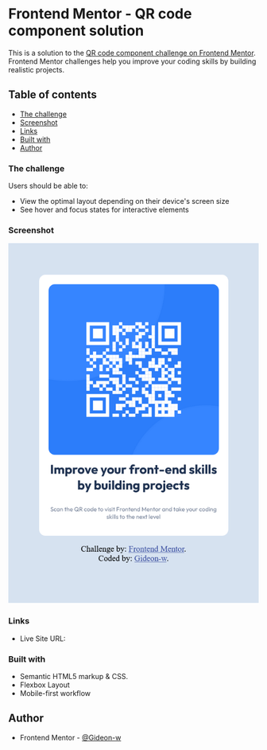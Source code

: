 # Frontend Mentor - QR code component solution

This is a solution to the [QR code component challenge on Frontend Mentor](https://www.frontendmentor.io/challenges/qr-code-component-iux_sIO_H). Frontend Mentor challenges help you improve your coding skills by building realistic projects. 

## Table of contents

- [The challenge](#the-challenge)
- [Screenshot](#screenshot)
- [Links](#links)
- [Built with](#built-with)
- [Author](#author)

### The challenge

Users should be able to:

- View the optimal layout depending on their device's screen size
- See hover and focus states for interactive elements

### Screenshot

![](./Screenshot%202024-06-14%20at%2014-43-57%20Frontend%20Mentor%20QR%20code%20component.png)


### Links

- Live Site URL: [](https://gideon-w.github.io/QR-Code-Component/)

### Built with

- Semantic HTML5 markup & CSS.
- Flexbox Layout
- Mobile-first workflow

## Author

- Frontend Mentor - [@Gideon-w](https://www.frontendmentor.io/profile/Gideon-w)

